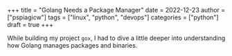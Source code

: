 +++
title = "Golang Needs a Package Manager"
date = 2022-12-23
author = ["pspiagicw"]
tags = ["linux", "python", "devops"]
categories = ["python"]
draft = true
+++

While building my project `gox`, I had to dive a little deeper into understanding how Golang manages packages and binaries.
